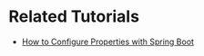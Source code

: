 # Related Tutorials

* [How to Configure Properties with Spring
  Boot](https://howtodoinjava.com/spring-boot/properties-with-spring-boot/)
